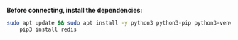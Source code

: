 **Before connecting, install the dependencies:**

```bash
sudo apt update && sudo apt install -y python3 python3-pip python3-venv && \
    pip3 install redis
```
